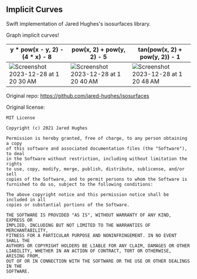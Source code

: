 ## Implicit Curves

Swift implementation of Jared Hughes's isosurfaces library.

Graph implicit curves!

y * pow(x - y, 2) - (4 * x) - 8 | pow(x, 2) + pow(y, 2) - 5 | tan(pow(x, 2) + pow(y, 2)) - 1
--- | --- | ---
![Screenshot 2023-12-28 at 1 20 30 AM](https://github.com/aheze/QuadTree/assets/49819455/42af00e1-53d6-48bc-b634-759ffef39a83) | ![Screenshot 2023-12-28 at 1 20 40 AM](https://github.com/aheze/QuadTree/assets/49819455/a19983dc-d246-40c5-bf36-4edef82421cc) | ![Screenshot 2023-12-28 at 1 20 48 AM](https://github.com/aheze/QuadTree/assets/49819455/1ded10b0-00b5-4759-98d1-c05e4061e1a6)



Original repo: https://github.com/jared-hughes/isosurfaces

Original license: 

```
MIT License

Copyright (c) 2021 Jared Hughes

Permission is hereby granted, free of charge, to any person obtaining a copy
of this software and associated documentation files (the "Software"), to deal
in the Software without restriction, including without limitation the rights
to use, copy, modify, merge, publish, distribute, sublicense, and/or sell
copies of the Software, and to permit persons to whom the Software is
furnished to do so, subject to the following conditions:

The above copyright notice and this permission notice shall be included in all
copies or substantial portions of the Software.

THE SOFTWARE IS PROVIDED "AS IS", WITHOUT WARRANTY OF ANY KIND, EXPRESS OR
IMPLIED, INCLUDING BUT NOT LIMITED TO THE WARRANTIES OF MERCHANTABILITY,
FITNESS FOR A PARTICULAR PURPOSE AND NONINFRINGEMENT. IN NO EVENT SHALL THE
AUTHORS OR COPYRIGHT HOLDERS BE LIABLE FOR ANY CLAIM, DAMAGES OR OTHER
LIABILITY, WHETHER IN AN ACTION OF CONTRACT, TORT OR OTHERWISE, ARISING FROM,
OUT OF OR IN CONNECTION WITH THE SOFTWARE OR THE USE OR OTHER DEALINGS IN THE
SOFTWARE.
```
